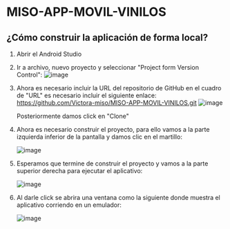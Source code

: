 # MISO-APP-MOVIL-VINILOS
## ¿Cómo construir la aplicación de forma local?

1. Abrir el Android Studio
2. Ir a archivo, nuevo proyecto y seleccionar "Project form Version Control":
   ![image](https://github.com/user-attachments/assets/0cac44d1-36e5-4b57-ac28-1a3a574770bf)

3. Ahora es necesario incluir la URL del repositorio de GitHub en el cuadro de "URL" es necesario incluir el siguiente enlace: https://github.com/Victora-miso/MISO-APP-MOVIL-VINILOS.git
   ![image](https://github.com/user-attachments/assets/986aab93-90e1-4d45-8e01-c4a42d83cb4f)

   Posteriormente damos click en "Clone"

4. Ahora es necesario construir el proyecto, para ello vamos a la parte izquierda inferior de la pantalla y damos clic en el martillo:

   ![image](https://github.com/user-attachments/assets/24e69f66-ecb2-4e78-9c24-26e7f19c57eb)

6. Esperamos que termine de construir el proyecto y vamos a la parte superior derecha para ejecutar el aplicativo:

   ![image](https://github.com/user-attachments/assets/31907757-dbc7-42f4-8e6a-150e3d1dd1ca)

7. Al darle click se abrira una ventana como la siguiente donde muestra el aplicativo corriendo en un emulador:

   ![image](https://github.com/user-attachments/assets/c96c3372-282f-4dfc-be82-7c4667c21740)







